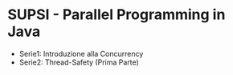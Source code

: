 # SUPSI - Parallel Programming in Java
* Serie1: Introduzione alla Concurrency
* Serie2: Thread-Safety (Prima Parte)

